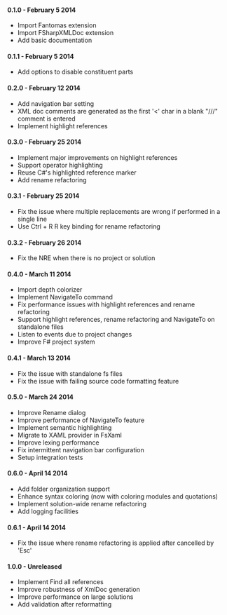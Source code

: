 #### 0.1.0 - February 5 2014
* Import Fantomas extension
* Import FSharpXMLDoc extension
* Add basic documentation

#### 0.1.1 - February 5 2014
* Add options to disable constituent parts

#### 0.2.0 - February 12 2014
* Add navigation bar setting
* XML doc comments are generated as the first '<' char in a blank "///" comment is entered
* Implement highlight references

#### 0.3.0 - February 25 2014
* Implement major improvements on highlight references
* Support operator highlighting
* Reuse C#'s highlighted reference marker
* Add rename refactoring

#### 0.3.1 - February 25 2014
* Fix the issue where multiple replacements are wrong if performed in a single line
* Use Ctrl + R R key binding for rename refactoring

#### 0.3.2 - February 26 2014
* Fix the NRE when there is no project or solution

#### 0.4.0 - March 11 2014
* Import depth colorizer
* Implement NavigateTo command
* Fix performance issues with highlight references and rename refactoring
* Support highlight references, rename refactoring and NavigateTo on standalone files
* Listen to events due to project changes
* Improve F# project system

#### 0.4.1 - March 13 2014
* Fix the issue with standalone fs files
* Fix the issue with failing source code formatting feature

#### 0.5.0 - March 24 2014
* Improve Rename dialog
* Improve performance of NavigateTo feature
* Implement semantic highlighting
* Migrate to XAML provider in FsXaml
* Improve lexing performance
* Fix intermittent navigation bar configuration 
* Setup integration tests

#### 0.6.0 - April 14 2014
* Add folder organization support
* Enhance syntax coloring (now with coloring modules and quotations)
* Implement solution-wide rename refactoring
* Add logging facilities

#### 0.6.1 - April 14 2014
* Fix the issue where rename refactoring is applied after cancelled by 'Esc'

#### 1.0.0 - Unreleased
* Implement Find all references
* Improve robustness of XmlDoc generation
* Improve performance on large solutions
* Add validation after reformatting


